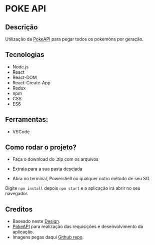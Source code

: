 # POKE API

## Descrição

Utilização da [PokeAPI](https://pokeapi.co/) para pegar todos os pokemóns por geração.

## Tecnologias

* Node.js
* React
* React-DOM
* React-Create-App
* Redux
* npm
* CSS
* ES6

## Ferramentas:

- VSCode

## Como rodar o projeto?

+ Faça o download do .zip com os arquivos

+ Extraia para a sua pasta desejada

+ Abra no terminal, Powershell ou qualquer outro método de seu SO.

Digite `npm install` depois `npm start` e a aplicação irá abrir no seu navegador.

## Creditos

+ Baseado neste [Design](https://www.behance.net/gallery/95727849/Pokdex-App).
+ [PokeAPI](https://pokeapi.co/) para realização das requisições e desenvolvimento da aplicação.
+ Imagens pegas daqui [Github repo](https://pokeapi.co/).

